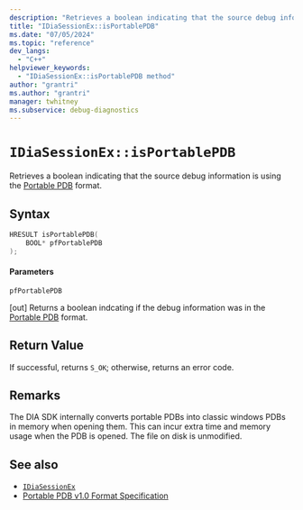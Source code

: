 ```yaml
---
description: "Retrieves a boolean indicating that the source debug information is using the Portable PDB format."
title: "IDiaSessionEx::isPortablePDB"
ms.date: "07/05/2024"
ms.topic: "reference"
dev_langs:
  - "C++"
helpviewer_keywords:
  - "IDiaSessionEx::isPortablePDB method"
author: "grantri"
ms.author: "grantri"
manager: twhitney
ms.subservice: debug-diagnostics
---
```

# `IDiaSessionEx::isPortablePDB`

Retrieves a boolean indicating that the source debug information is using the [Portable PDB](https://github.com/dotnet/runtime/blob/main/docs/design/specs/PortablePdb-Metadata.md) format.

## Syntax

```C++
HRESULT isPortablePDB(
    BOOL* pfPortablePDB
);
```

#### Parameters

 `pfPortablePDB`

[out] Returns a boolean indcating if the debug information was in the [Portable PDB](https://github.com/dotnet/runtime/blob/main/docs/design/specs/PortablePdb-Metadata.md) format.

## Return Value

 If successful, returns `S_OK`; otherwise, returns an error code.

## Remarks

The DIA SDK internally converts portable PDBs into classic windows PDBs in memory when opening them. This can incur extra time and memory usage when the PDB is opened. The file on disk is unmodified.

## See also

- [`IDiaSessionEx`](../../debugger/debug-interface-access/idiasessionex.md)
- [Portable PDB v1.0 Format Specification](https://github.com/dotnet/runtime/blob/main/docs/design/specs/PortablePdb-Metadata.md)